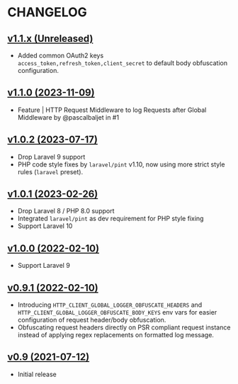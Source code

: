 # CHANGELOG

## [v1.1.x (Unreleased)](https://github.com/onlime/laravel-http-client-global-logger/compare/v1.1.0...main)

- Added common OAuth2 keys `access_token,refresh_token,client_secret` to default body obfuscation configuration.

## [v1.1.0 (2023-11-09)](https://github.com/onlime/laravel-http-client-global-logger/compare/v1.0.2...v1.1.0)

- Feature | HTTP Request Middleware to log Requests after Global Middleware by @pascalbaljet in #1

## [v1.0.2 (2023-07-17)](https://github.com/onlime/laravel-http-client-global-logger/compare/v1.0.1...v1.0.2)

- Drop Laravel 9 support
- PHP code style fixes by `laravel/pint` v1.10, now using more strict style rules (`laravel` preset).

## [v1.0.1 (2023-02-26)](https://github.com/onlime/laravel-http-client-global-logger/compare/v1.0.0...v1.0.1)

- Drop Laravel 8 / PHP 8.0 support
- Integrated `laravel/pint` as dev requirement for PHP style fixing
- Support Laravel 10

## [v1.0.0 (2022-02-10)](https://github.com/onlime/laravel-http-client-global-logger/compare/v0.9.1...v1.0.0)

- Support Laravel 9

## [v0.9.1 (2022-02-10)](https://github.com/onlime/laravel-http-client-global-logger/compare/v0.9...v0.9.1)

- Introducing `HTTP_CLIENT_GLOBAL_LOGGER_OBFUSCATE_HEADERS` and `HTTP_CLIENT_GLOBAL_LOGGER_OBFUSCATE_BODY_KEYS` env vars for easier configuration of request header/body obfuscation.
- Obfuscating request headers directly on PSR compliant request instance instead of applying regex replacements on formatted log message.

## [v0.9 (2021-07-12)](https://github.com/onlime/laravel-http-client-global-logger/releases/tag/v0.9)

- Initial release
